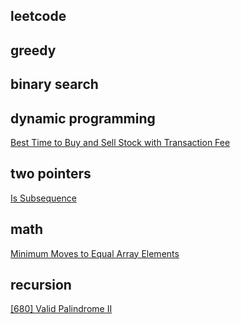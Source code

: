leetcode
---

## greedy

## binary search

## dynamic programming
[Best Time to Buy and Sell Stock with Transaction Fee](https://github.com/aaro0n/leetcode/blob/master/dp/714.best-time-to-buy-and-sell-stock-with-transaction-fee.c)

## two pointers

[Is Subsequence](https://github.com/aaro0n/leetcode/blob/master/string/392.is-subsequence.c)

## math
[Minimum Moves to Equal Array Elements](https://github.com/aaro0n/leetcode/blob/master/math/453.minimum-moves-to-equal-array-elements.c)

## recursion
[[680] Valid Palindrome II](https://github.com/aaro0n/leetcode/blob/master/string/680.valid-palindrome-ii.c)
